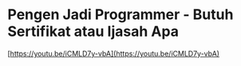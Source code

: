 # Pengen Jadi Programmer - Butuh Sertifikat atau Ijasah Apa

[https://youtu.be/iCMLD7y-vbA](https://youtu.be/iCMLD7y-vbA)

